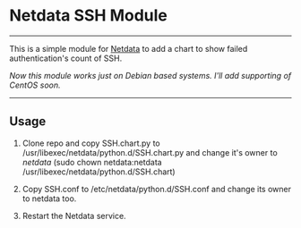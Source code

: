 # Netdata SSH Module

----
This is a simple module for [Netdata](https://github.com/firehol/netdata) to add a chart to show failed authentication's count of SSH.

*Now this module works just on Debian based systems. I'll add supporting of CentOS soon.*

----
## Usage
1. Clone repo and copy SSH.chart.py to /usr/libexec/netdata/python.d/SSH.chart.py and change it's owner to *netdata*
(sudo chown netdata:netdata /usr/libexec/netdata/python.d/SSH.chart)

2. Copy SSH.conf to /etc/netdata/python.d/SSH.conf and change its owner to netdata too.

3. Restart the Netdata service.
